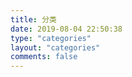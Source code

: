 ```yaml
---
title: 分类
date: 2019-08-04 22:50:38
type: "categories"
layout: "categories"
comments: false
---
```

